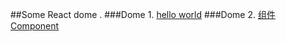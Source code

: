 ##Some React dome .
###Dome 1. [hello world](https://github.com/haochuan6868/react/blob/master/Hello%20React.html)
###Dome 2. [组件 Component](https://github.com/haochuan6868/react/blob/master/Component.html)
